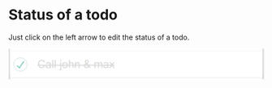 # Status of a todo

Just click on the left arrow to edit the status of a todo.

![Screenshot](../../screenshots/actions/update-status.png)
